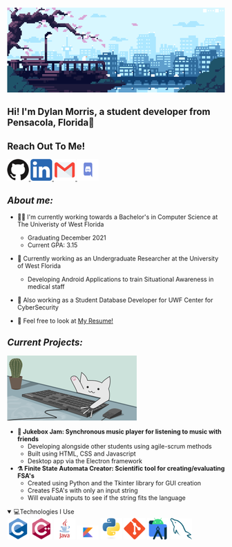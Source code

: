 <img src="images/gifs/header.gif"></img>

## Hi! I'm Dylan Morris, a student developer from Pensacola, Florida🌊


## Reach Out To Me!
<a href="https://github.com/dyl77">
  <img src="images/svg/github.svg" alt="Github" width="50px" height="50px;">
</a>

<a href="https://www.linkedin.com/in/dylan-morris-2044371a1/">
  <img src="images/svg/linkedin.svg" alt="LinkedIn" width="50px" height="50px;">
</a>

<a href="mailto:drm54@students.uwf.edu">
  <img src="images/svg/gmail.svg" alt="Gmail" width="50px" height="50px;">
</a>

<a href="https://discordapp.com/users/Dyl77#3381">
  <img src="images/svg/discord.svg" alt="Discord" width="50px" height="50px;">
</a>


## ***About me:***

- 👨‍🎓 I'm currently working towards a Bachelor's in Computer Science at The Univeristy of West Florida
  - Graduating December 2021
  - Current GPA: 3.15
- 📡 Currently working as an Undergraduate Researcher at the University of West Florida
  - Developing Android Applications to train Situational Awareness in medical staff
- 💾 Also working as a Student Database Developer for UWF Center for CyberSecurity
  
- 📄 Feel free to look at  [My Resume!](https://docs.google.com/document/d/17Kdck4tiQxwG2MVJ2ZKFPP7ggHV4NawPrp_RClDjAV0/edit?usp=sharing)


## ***Current Projects:***
 <img width="300" src="images/gifs/catTyping.gif"></img>

  - **🎵 Jukebox Jam: Synchronous music player for listening to music with friends**
    - Developing alongside other students using agile-scrum methods
    - Built using HTML, CSS and Javascript
    - Desktop app via the Electron framework
-  **⚗️ Finite State Automata Creator: Scientific tool for creating/evaluating FSA's**
   -  Created using Python and the Tkinter library for GUI creation
   -  Creates FSA's with only an input string
   -  Will evaluate inputs to see if the string fits the language


<details open>
  <summary>💻Technologies I Use</summary>
<img src= 'https://github.com/dyl77/dyl77/blob/main/images/svg/c-original.svg' width='50'/>
<img src= 'https://github.com/dyl77/dyl77/blob/main/images/svg/cpp.svg' width='50'/>
<img src= 'https://github.com/dyl77/dyl77/blob/main/images/svg/java.svg' width='50'/>
<img src= 'https://github.com/dyl77/dyl77/blob/main/images/svg/kotlin.svg' width='50'/>
<img src= 'https://github.com/dyl77/dyl77/blob/main/images/svg/python.svg' width='50'/>
<img src= 'https://github.com/dyl77/dyl77/blob/main/images/svg/git.svg' width='50'/>
<img src= 'https://github.com/dyl77/dyl77/blob/main/images/svg/android.svg' width='50'/>
<img src= 'https://github.com/dyl77/dyl77/blob/main/images/svg/mysql.svg' width='50'/>




